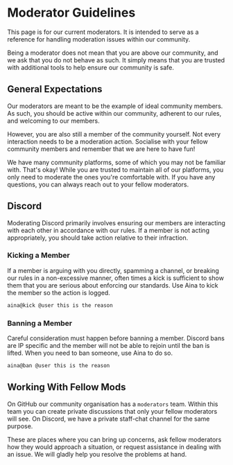 # Moderator Guidelines

This page is for our current moderators. It is intended to serve as a reference for handling moderation issues within our community.

Being a moderator does not mean that you are above our community, and we ask that you do not behave as such. It simply means that you are trusted with additional tools to help ensure our community is safe.

## General Expectations

Our moderators are meant to be the example of ideal community members. As such, you should be active within our community, adherent to our rules, and welcoming to our members.

However, you are also still a member of the community yourself. Not every interaction needs to be a moderation action. Socialise with your fellow community members and remember that we are here to have fun!

We have many community platforms, some of which you may not be familiar with. That's okay! While you are trusted to maintain all of our platforms, you only need to moderate the ones you're comfortable with. If you have any questions, you can always reach out to your fellow moderators.

## Discord

Moderating Discord primarily involves ensuring our members are interacting with each other in accordance with our rules. If a member is not acting appropriately, you should take action relative to their infraction.

### Kicking a Member

If a member is arguing with you directly, spamming a channel, or breaking our rules in a non-excessive manner, often times a kick is sufficient to show them that you are serious about enforcing our standards. Use Aina to kick the member so the action is logged.

```txt
aina@kick @user this is the reason
```

### Banning a Member

Careful consideration must happen before banning a member. Discord bans are IP specific and the member will not be able to rejoin until the ban is lifted. When you need to ban someone, use Aina to do so.

```txt
aina@ban @user this is the reason
```
## Working With Fellow Mods

On GitHub our community organisation has a `moderators` team. Within this team you can create private discussions that only your fellow moderators will see. On Discord, we have a private staff-chat channel for the same purpose.

These are places where you can bring up concerns, ask fellow moderators how they would approach a situation, or request assistance in dealing with an issue. We will gladly help you resolve the problems at hand.